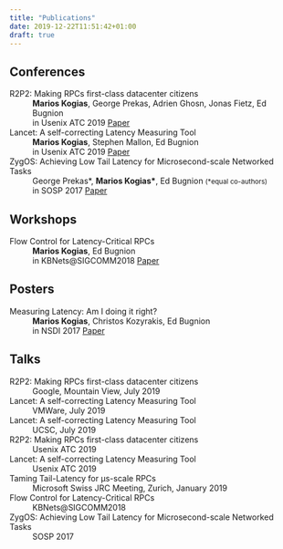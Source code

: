 ```yaml
---
title: "Publications"
date: 2019-12-22T11:51:42+01:00
draft: true
---
```


## Conferences
<dl>
  <dt>R2P2: Making RPCs first-class datacenter citizens</dt>
  <dd><strong>Marios Kogias</strong>, George Prekas, Adrien Ghosn, Jonas Fietz, Ed Bugnion</dd>
  <dd>in Usenix ATC 2019 <a href="https://www.usenix.org/system/files/atc19-kogias-r2p2_0.pdf">Paper</a></dd>

  <dt>Lancet: A self-correcting Latency Measuring Tool</dt>
  <dd><strong>Marios Kogias</strong>, Stephen Mallon, Ed Bugnion</dd>
  <dd>in Usenix ATC 2019 <a href="https://www.usenix.org/system/files/atc19-kogias-lancet.pdf">Paper</a></dd>

  <dt>ZygOS: Achieving Low Tail Latency for Microsecond-scale Networked Tasks</dt>
  <dd>George Prekas*, <strong>Marios Kogias*</strong>, Ed Bugnion <small>(*equal co-authors)</small></dd>
  <dd>in SOSP 2017 <a href="/pubs/zygos.pdf">Paper</a></dd>
</dl>

## Workshops
<dl>
  <dt>Flow Control for Latency-Critical RPCs</dt>
  <dd><strong>Marios Kogias</strong>, Ed Bugnion</dd>
  <dd>in KBNets@SIGCOMM2018 <a href="/pubs/kbnets.pdf">Paper</a></dd>
</dl>

## Posters
<dl>
  <dt>Measuring Latency: Am I doing it right?</dt>
  <dd><strong>Marios Kogias</strong>, Christos Kozyrakis, Ed Bugnion</dd>
  <dd>in NSDI 2017 <a href=""https://infoscience.epfl.ch/record/231868/files/nsdi17_poster.pdf>Paper</a></dd>
</dl>

## Talks

<dl>
  <dt>R2P2: Making RPCs first-class datacenter citizens</dt>
  <dd>Google, Mountain View, July 2019</a></dd>

  <dt>Lancet: A self-correcting Latency Measuring Tool</dt>
  <dd>VMWare, July 2019</dd>

  <dt>Lancet: A self-correcting Latency Measuring Tool</dt>
  <dd>UCSC, July 2019</dd>

  <dt>R2P2: Making RPCs first-class datacenter citizens</dt>
  <dd>Usenix ATC 2019</a></dd>

  <dt>Lancet: A self-correcting Latency Measuring Tool</dt>
  <dd>Usenix ATC 2019</dd>

  <dt>Taming Tail-Latency for μs-scale RPCs</dt>
  <dd>Microsoft Swiss JRC Meeting, Zurich, January 2019</dd>

  <dt>Flow Control for Latency-Critical RPCs</dt>
  <dd>KBNets@SIGCOMM2018</dd>

  <dt>ZygOS: Achieving Low Tail Latency for Microsecond-scale Networked Tasks</dt>
  <dd>SOSP 2017</dd>
</dl>
